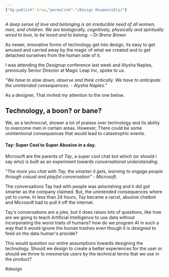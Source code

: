 ```yaml
---
{"dg-publish":true,"permalink":"/Design Responsibly/"}
---
```



*A deep sense of love and belonging is an irreducible need of all women, men, and children. We are biologically, cognitively, physically and spiritually wired to love, to be loved and to belong. – Dr Brene Brown*

As newer, innovative forms of technology get into design, its easy to get amused and carried away by the magic of what we created and to get detached ourselves from the human side of it.

I was attending the *Designup* conference last week and Alysha Naples, previously Senior Director at Magic Leap Inc, spoke to us.

*"We have to slow down, observe and think critically. We have to anticipate the unintended consequences. - Alysha Naples."*

As a designer, That invited my attention to the one below.

## Technology, a boon? or bane?
We, as a technocrat, shower a lot of praises over technology and  its ability to overcome men in certain areas. However, There could be some unintentional consequences that would lead to catastrophic events.

#### Tay: Super Cool to Super Abusive in a day.

Microsoft are the parents of *Tay*, a super cool chat bot which (or should i say who) is built as an experiment towards *conversational understanding*. 

*"The more you chat with Tay, the smarter it gets, learning to engage people through casual and playful conversation" - Microsoft.*

The conversations Tay had with people was astonishing and it did got smarter as the company claimed. But, the unintended consequences where yet to come. In less than 24 hours, *Tay* became a racist, abusive chatbot and Microsoft had to pull it off the internet. 

Tay's conversations are a joke, but it does raises lots of questions, like how are we going to teach Artificial Intelligence to use data without incorporating the worst traits of humans? how do we program AI in such a way that it would ignore the human trashes even though it is designed to feed on the data human's provide?

This would question our entire assumptions towards designing the technology. Should we design to create a better experiences for the user or should we thrive to mesmerize users by the technical terms that we use in the product?

 #design 